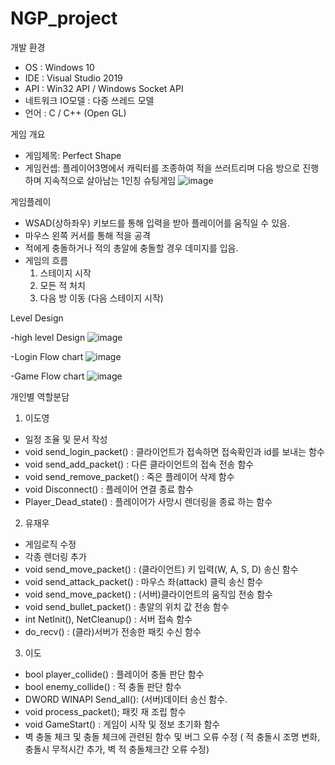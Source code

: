 # NGP_project

개발 환경
-	OS : Windows 10
-	IDE : Visual Studio 2019
-	API : Win32 API / Windows Socket API
-	네트워크 IO모델 : 다중 쓰레드 모델
-	언어 : C / C++ (Open GL)


게임 개요
- 게임제목:  Perfect Shape
- 게임컨셉: 플레이어3명에서 캐릭터를 조종하여 적을 쓰러트리며 다음 방으로 진행하며 지속적으로 살아남는 1인칭 슈팅게임
![image](https://github.com/doyoung930/NGP_project/assets/70666642/3bcc54b7-7b3e-41ae-91ea-b4ca7dca51a5)

게임플레이
- WSAD(상하좌우) 키보드를 통해 입력을 받아 플레이어를 움직일 수 있음.
- 마우스 왼쪽 커서를 통해 적을 공격
- 적에게 충돌하거나 적의 총알에 충돌할 경우 데미지를 입음.
- 게임의 흐름
	1. 스테이지 시작
	2. 모든 적 처치
	3. 다음 방 이동 (다음 스테이지 시작)

Level Design

-high level Design
![image](https://github.com/doyoung930/NGP_project/assets/70666642/b51f4c99-c58c-442e-a0ee-b22ff5f4fc08)

-Login Flow chart
![image](https://github.com/doyoung930/NGP_project/assets/70666642/bbf03357-1415-49dc-beb6-41038447f4a9)

-Game Flow chart
![image](https://github.com/doyoung930/NGP_project/assets/70666642/042d9090-94fb-4fcd-92bf-deafbe963436)

개인별 역할분담
1. 이도영
-	일정 조율 및 문서 작성
-	void send_login_packet() : 클라이언트가 접속하면 접속확인과 id를 보내는 함수
-	void send_add_packet() : 다른 클라이언트의 접속 전송 함수
-	void send_remove_packet() : 죽은 플레이어 삭제 함수
-	void Disconnect() : 플레이어 연결 종료 함수
-	Player_Dead_state() : 플레이어가 사망시 렌더링을 종료 하는 함수


2. 유재우
-	게임로직 수정
-	각종 렌더링 추가
-	void send_move_packet() : (클라이언트) 키 입력(W, A, S, D) 송신 함수
-	void send_attack_packet() : 마우스 좌(attack) 클릭 송신 함수
-	void send_move_packet() : (서버)클라이언트의 움직임 전송 함수
-	void send_bullet_packet() : 총알의 위치 값 전송 함수
-	int NetInit(), NetCleanup() : 서버 접속 함수
-	do_recv() : (클라)서버가 전송한 패킷 수신 함수 



3. 이도
-	bool player_collide() : 플레이어 충돌 판단 함수	
-	bool enemy_collide() : 적 충돌 판단 함수
-	DWORD WINAPI Send_all(): (서버)데이터 송신 함수.
-	void process_packet(); 패킷 재 조립 함수
-	void GameStart() : 게임이 시작 및 정보 초기화 함수
-	벽 충돌 체크 및 충돌 체크에 관련된 함수 및 버그 오류 수정
	( 적 충돌시 조명 변화, 충돌시 무적시간 추가, 벽 적 충돌체크간 오류 수정)

